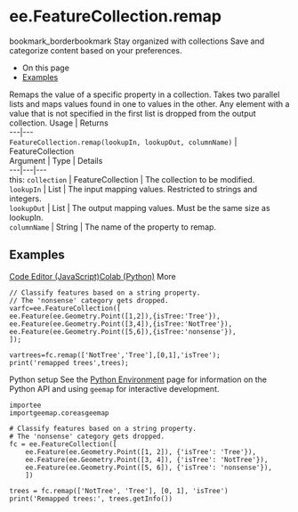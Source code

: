  
#  ee.FeatureCollection.remap
bookmark_borderbookmark Stay organized with collections  Save and categorize content based on your preferences.
  * On this page
  * [Examples](https://developers.google.com/earth-engine/apidocs/ee-featurecollection-remap#examples)


Remaps the value of a specific property in a collection. Takes two parallel lists and maps values found in one to values in the other. Any element with a value that is not specified in the first list is dropped from the output collection.
Usage | Returns  
---|---  
`FeatureCollection.remap(lookupIn, lookupOut, columnName)` | FeatureCollection  
Argument | Type | Details  
---|---|---  
this: `collection` | FeatureCollection | The collection to be modified.  
`lookupIn` | List | The input mapping values. Restricted to strings and integers.  
`lookupOut` | List | The output mapping values. Must be the same size as lookupIn.  
`columnName` | String | The name of the property to remap.  
## Examples
[Code Editor (JavaScript)](https://developers.google.com/earth-engine/apidocs/ee-featurecollection-remap#code-editor-javascript-sample)[Colab (Python)](https://developers.google.com/earth-engine/apidocs/ee-featurecollection-remap#colab-python-sample) More
```
// Classify features based on a string property.
// The 'nonsense' category gets dropped.
varfc=ee.FeatureCollection([
ee.Feature(ee.Geometry.Point([1,2]),{isTree:'Tree'}),
ee.Feature(ee.Geometry.Point([3,4]),{isTree:'NotTree'}),
ee.Feature(ee.Geometry.Point([5,6]),{isTree:'nonsense'}),
]);

vartrees=fc.remap(['NotTree','Tree'],[0,1],'isTree');
print('remapped trees',trees);
```
Python setup
See the [ Python Environment](https://developers.google.com/earth-engine/guides/python_install) page for information on the Python API and using `geemap` for interactive development.
```
importee
importgeemap.coreasgeemap
```
```
# Classify features based on a string property.
# The 'nonsense' category gets dropped.
fc = ee.FeatureCollection([
    ee.Feature(ee.Geometry.Point([1, 2]), {'isTree': 'Tree'}),
    ee.Feature(ee.Geometry.Point([3, 4]), {'isTree': 'NotTree'}),
    ee.Feature(ee.Geometry.Point([5, 6]), {'isTree': 'nonsense'}),
    ])

trees = fc.remap(['NotTree', 'Tree'], [0, 1], 'isTree')
print('Remapped trees:', trees.getInfo())
```

